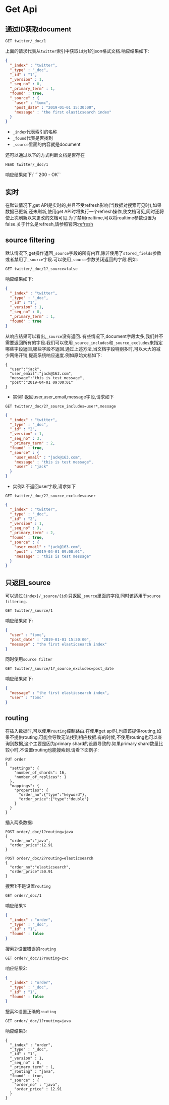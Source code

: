 # Get Api

## 通过ID获取document

``` http
GET twitter/_doc/1
```

上面的请求代表从```twitter```索引中获取```id```为1的json格式文档.响应结果如下:

``` json
{
  "_index" : "twitter",
  "_type" : "_doc",
  "_id" : "1",
  "_version" : 1,
  "_seq_no" : 0,
  "_primary_term" : 1,
  "found" : true,
  "_source" : {
    "user" : "tomc",
    "post_date" : "2019-01-01 15:30:00",
    "message" : "the first elasticsearch index"
  }
}
```

- ```_index```代表索引的名称
- ```_found```代表是否找到
- ```_source```里面的内容就是document

还可以通过以下的方式判断文档是否存在

``` http
HEAD twitter/_doc/1
```

响应结果如下:````200 - OK``

## 实时

在默认情况下,get API是实时的,并且不受refresh影响(当数据对搜索可见时),如果数据已更新,还未刷新,使用get API时将执行一个refresh操作,使文档可见,同时还将使上次刷新以来更改的文档可见.为了禁用realtime,可以将realtime参数设置为false.关于什么是refresh,请参照官网:[refresh](https://www.elastic.co/guide/en/elasticsearch/reference/current/docs-refresh.html "refresh")

## source filtering

默认情况下,get操作返回```_source```字段的所有内容,除非使用了```stored_fields```参数或者禁用了```_source```字段.可以使用```_source```参数关闭返回的字段.例如:

``` http
GET twitter/_doc/1?_source=false
```

响应结果如下:

``` json
{
  "_index" : "twitter",
  "_type" : "_doc",
  "_id" : "1",
  "_version" : 1,
  "_seq_no" : 0,
  "_primary_term" : 1,
  "found" : true
}
```

从响应结果可以看出,```_source```没有返回.
有些情况下,document字段太多,我们并不需要返回所有的字段.我们可以使用```_source_includes```和```_source_excludes```来指定哪些字段返回,哪些字段不返回.通过上述方法,当文档字段特别多时,可以大大的减少网络开销,提高系统响应速度.例如原始文档如下:

``` jsson
{
  "user":"jack",
  "user_email":"jack@163.com",
  "message":"this is test message",
  "post":"2019-04-01 09:00:01"
}
```

- 实例1:返回user,user_email,message字段,请求如下

``` http
GET twitter/_doc/2?_source_includes=user*,message
```

``` json
{
  "_index" : "twitter",
  "_type" : "_doc",
  "_id" : "2",
  "_version" : 1,
  "_seq_no" : 3,
  "_primary_term" : 2,
  "found" : true,
  "_source" : {
    "user_email" : "jack@163.com",
    "message" : "this is test message",
    "user" : "jack"
  }
}
```

- 实例2:不返回user字段,请求如下

``` http
GET twitter/_doc/2?_source_excludes=user
```

``` json
{
  "_index" : "twitter",
  "_type" : "_doc",
  "_id" : "2",
  "_version" : 1,
  "_seq_no" : 3,
  "_primary_term" : 2,
  "found" : true,
  "_source" : {
    "user_email" : "jack@163.com",
    "post" : "2019-04-01 09:00:01",
    "message" : "this is test message"
  }
}
```

## 只返回_source

可以通过```{index}/_source/{id}```只返回```_source```里面的字段,同时该适用于```source filtering```.

``` http
GET twitter/_source/1
```

响应结果如下:

``` json
{
  "user" : "tomc",
  "post_date" : "2019-01-01 15:30:00",
  "message" : "the first elasticsearch index"
}
```

同时使用```source filter```

``` http
GET twitter/_source/1?_source_excludes=post_date
```

响应结果如下:

``` json
{
  "message" : "the first elasticsearch index",
  "user" : "tomc"
}

```

## routing

在插入数据时,可以使用```routing```控制路由.在使用get api时,也应该提供routing,如果不提供routing,可能会导致无法找到相应数据.有的时候,不使用routing也可以查询到数据,这个主要是因为primary shard的设置导致的.如果primary shard数量比较小时,不设置routing也能搜索到.请看下面例子:

``` http
PUT order
{
  "settings": {
    "number_of_shards": 16,
    "number_of_replicas": 1
  }, 
  "mappings": {
    "properties": {
      "order_no":{"type":"keyword"},
      "order_price":{"type":"double"}
    }
  }
}
```

插入两条数据:

``` http
POST order/_doc/1?routing=java
{
  "order_no":"java",
  "order_price":12.91
}
```

``` http
POST order/_doc/2?routing=elasticsearch
{
  "order_no":"elasticsearch",
  "order_price":50.91
}
```

搜索1:不是设置```routing```

``` http
GET order/_doc/1
```

响应结果1:

``` json
{
  "_index" : "order",
  "_type" : "_doc",
  "_id" : "1",
  "found" : false
}

```

搜索2:设置错误的```routing```

``` http
GET order/_doc/1?routing=zxc
```

响应结果2:

``` json
{
  "_index" : "order",
  "_type" : "_doc",
  "_id" : "1",
  "found" : false
}
```

搜索3:设置正确的```routing```

``` http
GET order/_doc/1?routing=java
```

响应结果3:

``` http
{
  "_index" : "order",
  "_type" : "_doc",
  "_id" : "1",
  "_version" : 1,
  "_seq_no" : 0,
  "_primary_term" : 1,
  "_routing" : "java",
  "found" : true,
  "_source" : {
    "order_no" : "java",
    "order_price" : 12.91
  }
}
```